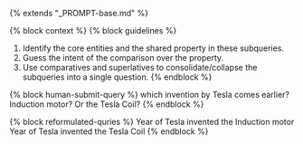 {% extends "_PROMPT-base.md" %}

{% block context %}
{% block guidelines %}
1. Identify the core entities and the shared property in these subqueries.  
2. Guess the intent of the comparison over the property. 
3. Use comparatives and superlatives to consolidate/collapse the subqueries into a single question.
{% endblock %}

{% block human-submit-query %}
which invention by Tesla comes earlier? Induction motor? Or the Tesla Coil?
{% endblock %}

{% block reformulated-quries %}
Year of Tesla invented the Induction motor
Year of Tesla invented the Tesla Coil
{% endblock %}

